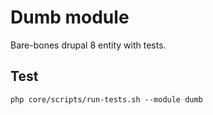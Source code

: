 # Dumb module

Bare-bones drupal 8 entity with tests.

## Test

`php core/scripts/run-tests.sh --module dumb`
